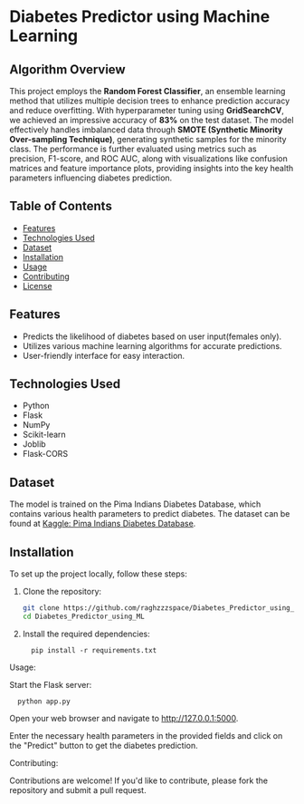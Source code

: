 # Diabetes Predictor using Machine Learning

## Algorithm Overview

This project employs the **Random Forest Classifier**, an ensemble learning method that utilizes multiple decision trees to enhance prediction accuracy and reduce overfitting. With hyperparameter tuning using **GridSearchCV**, we achieved an impressive accuracy of **83%** on the test dataset. The model effectively handles imbalanced data through **SMOTE (Synthetic Minority Over-sampling Technique)**, generating synthetic samples for the minority class. The performance is further evaluated using metrics such as precision, F1-score, and ROC AUC, along with visualizations like confusion matrices and feature importance plots, providing insights into the key health parameters influencing diabetes prediction.

## Table of Contents

- [Features](#features)
- [Technologies Used](#technologies-used)
- [Dataset](#dataset)
- [Installation](#installation)
- [Usage](#usage)
- [Contributing](#contributing)
- [License](#license)

## Features

- Predicts the likelihood of diabetes based on user input(females only).
- Utilizes various machine learning algorithms for accurate predictions.
- User-friendly interface for easy interaction.

## Technologies Used

- Python
- Flask
- NumPy
- Scikit-learn
- Joblib
- Flask-CORS

## Dataset

The model is trained on the Pima Indians Diabetes Database, which contains various health parameters to predict diabetes. The dataset can be found at [Kaggle: Pima Indians Diabetes Database](https://www.kaggle.com/datasets/uciml/pima-indians-diabetes-database).


## Installation

To set up the project locally, follow these steps:

1. Clone the repository:

   ```bash
   git clone https://github.com/raghzzzspace/Diabetes_Predictor_using_ML.git
   cd Diabetes_Predictor_using_ML
2. Install the required dependencies:

         pip install -r requirements.txt

Usage:

Start the Flask server:

      python app.py

Open your web browser and navigate to http://127.0.0.1:5000.

Enter the necessary health parameters in the provided fields and click on the "Predict" button to get the diabetes prediction.

Contributing:

Contributions are welcome! If you'd like to contribute, please fork the repository and submit a pull request.

